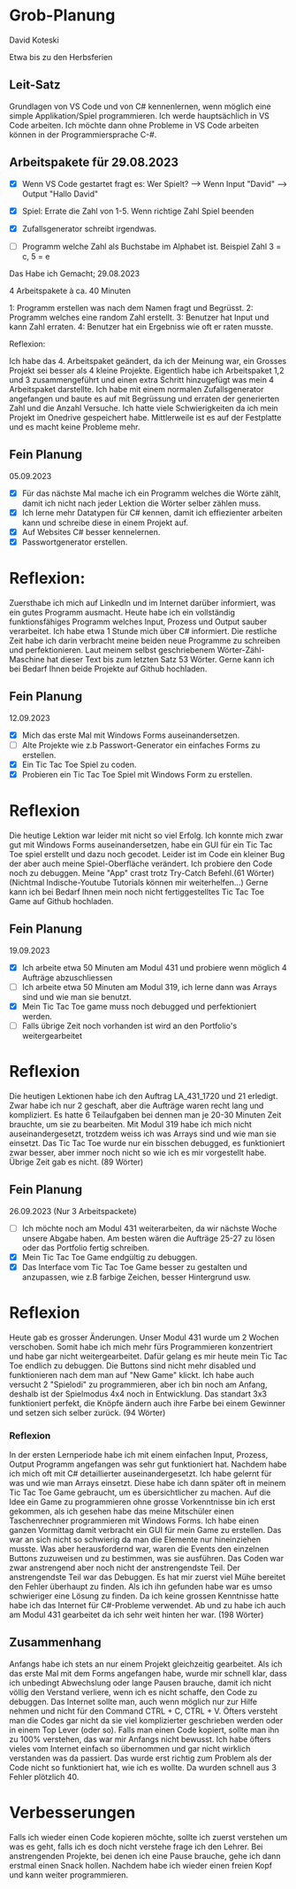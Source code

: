 # Grob-Planung 

David Koteski

Etwa bis zu den Herbsferien

## Leit-Satz

Grundlagen von VS Code und von C# kennenlernen, wenn möglich eine simple Applikation/Spiel programmieren. Ich werde hauptsächlich in VS Code arbeiten. Ich möchte dann ohne Probleme in VS Code arbeiten können in der Programmiersprache C-#.

## Arbeitspakete für 29.08.2023 
 
- [x] Wenn VS Code gestartet fragt es: Wer Spielt? --> Wenn Input "David" --> Output "Hallo David"
- [x] Spiel: Errate die Zahl von 1-5. Wenn richtige Zahl Spiel beenden
- [x] Zufallsgenerator schreibt irgendwas.
- [ ] Programm welche Zahl als Buchstabe im Alphabet ist. Beispiel Zahl 3 = c, 5 = e


Das Habe ich Gemacht;
29.08.2023

4 Arbeitspakete à ca. 40 Minuten

1: Programm erstellen was nach dem Namen fragt und Begrüsst.
2: Programm welches eine random Zahl erstellt.
3: Benutzer hat Input und kann Zahl erraten.
4: Benutzer hat ein Ergebniss wie oft er raten musste.

Reflexion:

Ich habe das 4. Arbeitspaket geändert, da ich der Meinung war, ein Grosses Projekt sei besser als 4 kleine Projekte. Eigentlich habe ich Arbeitspaket 1,2 und 3 zusammengeführt und einen extra Schritt hinzugefügt was mein 4 Arbeitspaket darstellte. Ich habe mit einem normalen Zufallsgenerator angefangen und baute es auf mit Begrüssung und erraten der generierten Zahl und die Anzahl Versuche. Ich hatte viele Schwierigkeiten da ich mein Projekt im Onedrive gespeichert habe. Mittlerweile ist es auf der Festplatte und es macht keine Probleme mehr.


## Fein Planung
05.09.2023

 - [x] Für das nächste Mal mache ich ein Programm welches die Wörte zählt, damit ich nicht nach jeder Lektion die Wörter selber zählen muss.
-  [x] Ich lerne mehr Datatypen für C# kennen, damit ich effiezienter arbeiten kann und schreibe diese in einem Projekt auf.
-  [x] Auf Websites C# besser kennelernen.
-  [x] Passwortgenerator erstellen.

 # Reflexion:
  
Zuersthabe ich mich auf LinkedIn und im Internet darüber informiert, was ein gutes Programm ausmacht. Heute habe ich ein vollständig funktionsfähiges Programm welches Input, Prozess und Output sauber verarbeitet. Ich habe etwa 1 Stunde mich über C# informiert. Die restliche Zeit habe ich darin verbracht meine beiden neue Programme zu schreiben und perfektionieren. Laut meinem selbst geschriebenem Wörter-Zähl-Maschine hat dieser Text bis zum letzten Satz 53 Wörter.
Gerne kann ich bei Bedarf Ihnen beide Projekte auf Github hochladen.




## Fein Planung
12.09.2023

- [x] Mich das erste Mal mit Windows Forms auseinandersetzen.
- [ ] Alte Projekte wie z.b Passwort-Generator ein einfaches Forms zu erstellen.
- [x] Ein Tic Tac Toe Spiel zu coden.
- [x] Probieren ein Tic Tac Toe Spiel mit Windows Form zu erstellen.
      
# Reflexion
Die heutige Lektion war leider mit nicht so viel Erfolg. Ich konnte mich zwar gut mit Windows Forms auseinandersetzen, habe ein GUI für ein Tic Tac Toe spiel erstellt und dazu noch gecodet. Leider ist im Code ein kleiner Bug der aber auch meine Spiel-Oberfläche verändert. Ich probiere den Code noch zu debuggen. Meine "App" crast trotz Try-Catch Befehl.(61 Wörter) (Nichtmal Indische-Youtube Tutorials können mir weiterhelfen...)
Gerne kann ich bei Bedarf Ihnen mein noch nicht fertiggestelltes Tic Tac Toe Game auf Github hochladen.


## Fein Planung
19.09.2023

- [x] Ich arbeite etwa 50 Minuten am Modul 431 und probiere wenn möglich 4 Aufträge abzuschliessen
- [ ] Ich arbeite etwa 50 Minuten am Modul 319, ich lerne dann was Arrays sind und wie man sie benutzt.
- [x] Mein Tic Tac Toe game muss noch debugged und perfektioniert werden.
- [ ] Falls übrige Zeit noch vorhanden ist wird an den Portfolio's weitergearbeitet

# Reflexion
Die heutigen Lektionen habe ich den Auftrag LA_431_1720 und 21 erledigt. Zwar habe ich nur 2 geschaft, aber die Aufträge waren recht lang und kompliziert. Es hatte 6 Teilaufgaben bei dennen man je 20-30 Minuten Zeit brauchte, um sie zu bearbeiten. Mit Modul 319 habe ich mich nicht auseinandergesetzt, trotzdem weiss ich was Arrays sind und wie man sie einsetzt. Das Tic Tac Toe wurde nur ein bisschen debugged, es funktioniert zwar besser, aber immer noch nicht so wie ich es mir vorgestellt habe. Übrige Zeit gab es nicht. (89 Wörter)

## Fein Planung 
26.09.2023
(Nur 3 Arbeitspackete)

- [ ]  Ich möchte noch am Modul 431 weiterarbeiten, da wir nächste Woche unsere Abgabe haben. Am besten wären die Aufträge 25-27 zu lösen oder das Portfolio fertig schreiben.
- [x]  Mein Tic Tac Toe Game endgültig zu debuggen.
- [x]  Das Interface vom Tic Tac Toe Game besser zu gestalten und anzupassen, wie z.B farbige Zeichen, besser Hintergrund usw.

# Reflexion
Heute gab es grosser Änderungen. Unser Modul 431 wurde um 2 Wochen verschoben. Somit habe ich mich mehr fürs Programmieren konzentriert und habe gar nicht weitergearbeitet. Dafür gelang es mir heute mein Tic Tac Toe endlich zu debuggen. Die Buttons sind nicht mehr disabled und funktionieren nach dem man auf "New Game" klickt. Ich habe auch versucht 2 "Spielodi" zu programmieren, aber ich bin noch am Anfang, deshalb ist der Spielmodus 4x4 noch in Entwicklung. Das standart 3x3 funktioniert perfekt, die Knöpfe ändern auch ihre Farbe bei einem Gewinner und setzen sich selber zurück. (94 Wörter)



### Reflexion

In der ersten Lernperiode habe ich mit einem einfachen Input, Prozess, Output Programm angefangen was sehr gut funktioniert hat. Nachdem habe ich mich oft mit C# detaillierter auseinandergesetzt. Ich habe gelernt für was und wie man Arrays einsetzt. Diese habe ich dann später oft in meinem Tic Tac Toe Game gebraucht, um es übersichtlicher zu machen. Auf die Idee ein Game zu programmieren ohne grosse Vorkenntnisse bin ich erst gekommen, als ich gesehen habe das meine Mitschüler einen Taschenrechner programmieren mit Windows Forms. Ich habe einen ganzen Vormittag damit verbracht ein GUI für mein Game zu erstellen. Das war an sich nicht so schwierig da man die Elemente nur hineinziehen musste. Was aber herausfordernd war, waren die Events den einzelnen Buttons zuzuweisen und zu bestimmen, was sie ausführen. Das Coden war zwar anstrengend aber noch nicht der anstrengendste Teil. Der anstrengendste Teil war das Debuggen. Es hat mir zuerst viel Mühe bereitet den Fehler überhaupt zu finden. Als ich ihn gefunden habe war es umso schwieriger eine Lösung zu finden. Da ich keine grossen Kenntnisse hatte habe ich das Internet für C#-Probleme verwendet. Ab und zu habe ich auch am Modul 431 gearbeitet da ich sehr weit hinten her war. (198 Wörter)


## Zusammenhang
Anfangs habe ich stets an nur einem Projekt gleichzeitig gearbeitet. Als ich das erste Mal mit dem Forms angefangen habe, wurde mir schnell klar, dass ich unbedingt Abwechslung oder lange Pausen brauche, damit ich nicht völlig den Verstand verliere, wenn ich es nicht schaffe, den Code zu debuggen. Das Internet sollte man, auch wenn möglich nur zur Hilfe nehmen und nicht für den Command CTRL + C, CTRL + V. Öfters versteht man die Codes gar nicht da sie viel komplizierter geschrieben werden oder in einem Top Lever (oder so). Falls man einen Code kopiert, sollte man ihn zu 100% verstehen, das war mir Anfangs nicht bewusst. Ich habe öfters vieles vom Internet einfach so übernommen und gar nicht wirklich verstanden was da passiert. Das wurde erst richtig zum Problem als der Code nicht so funktioniert hat, wie ich es wollte. Da wurden schnell aus 3 Fehler plötzlich 40.

# Verbesserungen
Falls ich wieder einen Code kopieren möchte, sollte ich zuerst verstehen um was es geht, falls ich es doch nicht verstehe frage ich den Lehrer. Bei anstrengenden Projekte, bei denen ich eine Pause brauche, gehe ich dann erstmal einen Snack hollen. Nachdem habe ich wieder einen freien Kopf und kann weiter programmieren.



